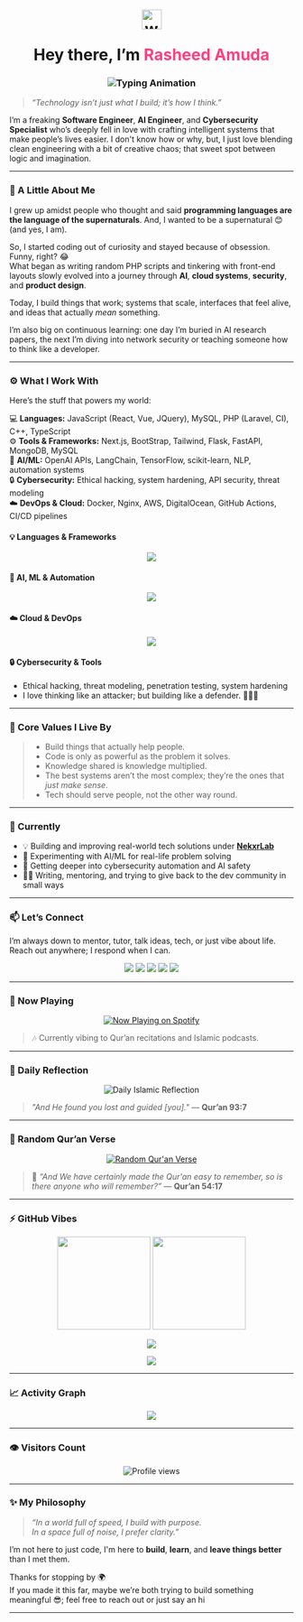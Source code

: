<!-- Intro section with animated header -->
<h1 align="center">
  <p align="center">
    <img src="https://media.giphy.com/media/hvRJCLFzcasrR4ia7z/giphy.gif" width="35" alt="waving hand gif" />
  </p> Hey there, I’m <span style="color:#ff4081;">Rasheed Amuda</span>  
</h1>

<h3 align="center">
  <img src="https://readme-typing-svg.herokuapp.com?font=Fira+Code&size=24&duration=3000&pause=800&color=FF4081&center=true&vCenter=true&width=650&lines=💻+Full+Stack+Software+%26+AI+Engineer;🔐+Cybersecurity+Enthusiast;🚀+Builder+of+Things+That+Matter" alt="Typing Animation" />
</h3>

> _“Technology isn’t just what I build; it’s how I think.”_

I’m a freaking **Software Engineer**, **AI Engineer**, and **Cybersecurity Specialist** who’s deeply fell in love with crafting intelligent systems that make people’s lives easier. I don't know how or why, but, I just love blending clean engineering with a bit of creative chaos; that sweet spot between logic and imagination.

---

### 🧠 A Little About Me

I grew up amidst people who thought and said **programming languages are the language of the supernaturals**. And, I wanted to be a supernatural 😊 (and yes, I am).

So, I started coding out of curiosity and stayed because of obsession. Funny, right? 😂  
What began as writing random PHP scripts and tinkering with front-end layouts slowly evolved into a journey through **AI**, **cloud systems**, **security**, and **product design**.  

Today, I build things that work; systems that scale, interfaces that feel alive, and ideas that actually *mean* something.  

I’m also big on continuous learning: one day I’m buried in AI research papers, the next I’m diving into network security or teaching someone how to think like a developer.  

---

### ⚙️ What I Work With
Here’s the stuff that powers my world:

💻 **Languages:** JavaScript (React, Vue, JQuery), MySQL, PHP (Laravel, CI), C++, TypeScript  
⚙️ **Tools & Frameworks:** Next.js, BootStrap, Tailwind, Flask, FastAPI, MongoDB, MySQL  
🧠 **AI/ML:** OpenAI APIs, LangChain, TensorFlow, scikit-learn, NLP, automation systems  
🔒 **Cybersecurity:** Ethical hacking, system hardening, API security, threat modeling  
☁️ **DevOps & Cloud:** Docker, Nginx, AWS, DigitalOcean, GitHub Actions, CI/CD pipelines  

#### 💡 Languages & Frameworks
<p align="center">
  <img src="https://skillicons.dev/icons?i=js,vue,react,jquery,next,vite,php,laravel,symfony,mysql,flutter,dart,html,css,tailwind,bootstrap&perline=8" />
</p>

#### 🧠 AI, ML & Automation
<p align="center">
  <img src="https://skillicons.dev/icons?i=python,tensorflow,pytorch" />
</p>

#### ☁️ Cloud & DevOps
<p align="center">
  <img src="https://skillicons.dev/icons?i=docker,nginx,aws,digitalocean,githubactions" />
</p>

#### 🔒 Cybersecurity & Tools
- Ethical hacking, threat modeling, penetration testing, system hardening  
- I love thinking like an attacker; but building like a defender. 🕵🏽‍♂️  

---

### 🧩 Core Values I Live By
> - Build things that actually help people.  
> - Code is only as powerful as the problem it solves. 
> - Knowledge shared is knowledge multiplied.
> - The best systems aren’t the most complex; they’re the ones that *just make sense*.  
> - Tech should serve people, not the other way round.  

---

### 🚀 Currently
- 💡 Building and improving real-world tech solutions under [**NekxrLab**](https://github.com/NekxrLab)  
- 🤖 Experimenting with AI/ML for real-life problem solving  
- 🔐 Getting deeper into cybersecurity automation and AI safety  
- ✍🏽 Writing, mentoring, and trying to give back to the dev community in small ways  

---

### 📫 Let’s Connect  
I’m always down to mentor, tutor, talk ideas, tech, or just vibe about life. Reach out anywhere; I respond when I can.

<p align="center">
  <a href="mailto:amudarash102@gmail.com"><img src="https://img.shields.io/badge/Gmail-D14836?style=for-the-badge&logo=gmail&logoColor=white"/></a>
  <a href="https://linkedin.com/in/techsalaf"><img src="https://img.shields.io/badge/LinkedIn-0A66C2?style=for-the-badge&logo=linkedin&logoColor=white"/></a>
  <a href="https://x.com/techsalaf"><img src="https://img.shields.io/badge/Twitter(X)-000000?style=for-the-badge&logo=x&logoColor=white"/></a>
  <a href="https://amudarasheed.dev"><img src="https://img.shields.io/badge/Portfolio-111111?style=for-the-badge&logo=vercel&logoColor=white"/></a>
  <a href="https://wa.me/2349032617923"><img src="https://img.shields.io/badge/WhatsApp-25D366?style=for-the-badge&logo=whatsapp&logoColor=white"/></a>
</p>

---

### 🕋 Now Playing  

<p align="center">
  <a href="https://open.spotify.com/user/31vpvrporrwg5i5ceaxzdepnn4bm" target="_blank">
    <img src="https://spotify-github-profile.vercel.app/api/view?uid=YOUR_SPOTIFY_ID&cover_image=true&theme=default&show_offline=true&background_color=121212&interchange=false&bar_color=ff4081&bar_color_cover=false" alt="Now Playing on Spotify"/>
  </a>
</p>

> 🎶 Currently vibing to Qur’an recitations and Islamic podcasts.

---

### 🌙 Daily Reflection

<p align="center">
  <img src="https://readme-daily-quotes.vercel.app/api?theme=radical&category=islamic&border=true&borderColor=ff4081&showTitle=true&title=Reflection%20of%20the%20Day" alt="Daily Islamic Reflection" />
</p>

> _"And He found you lost and guided [you]."_ — **Qur’an 93:7**

---

### 📖 Random Qur’an Verse

<p align="center">
  <a href="https://api.alquran.cloud/v1/ayah/random" target="_blank">
    <img src="https://readme-quote-generator.vercel.app/api?quote=And+We+have+certainly+made+the+Qur'an+easy+to+remember,+so+is+there+anyone+who+will+remember?&author=Qur'an+54:17&theme=radical" alt="Random Qur'an Verse"/>
  </a>
</p>

> 🕋 _“And We have certainly made the Qur'an easy to remember, so is there anyone who will remember?”_ — **Qur’an 54:17**

---

### ⚡ GitHub Vibes

<p align="center">
  <img src="https://github-readme-stats.vercel.app/api?username=techsalaf&show_icons=true&theme=radical&hide_border=false" height="165">
  <img src="https://github-readme-stats.vercel.app/api/top-langs/?username=techsalaf&layout=compact&theme=radical&hide_border=false" height="165">
</p>

<p align="center">
  <img src="https://github-readme-streak-stats.herokuapp.com/?user=techsalaf&theme=radical&hide_border=false" />
</p>

<p align="center">
  <img src="https://github-profile-trophy.vercel.app/?username=techsalaf&theme=radical&no-frame=false&no-bg=true&row=1&margin-w=15" />
</p>

---

### 📈 Activity Graph
<p align="center">
  <img src="https://github-readme-activity-graph.vercel.app/graph?username=techsalaf&theme=dracula&hide_border=true" />
</p>

---

### 👁️ Visitors Count  
<p align="center">
  <img src="https://komarev.com/ghpvc/?username=techsalaf&label=Profile%20Views&color=ff69b4&style=flat-square" alt="Profile views" />
</p>

---

### ✨ My Philosophy
> _“In a world full of speed, I build with purpose.  
> In a space full of noise, I prefer clarity.”_  

I’m not here to just code, I'm here to **build**, **learn**, and **leave things better** than I met them.  

Thanks for stopping by 🌍  
If you made it this far, maybe we’re both trying to build something meaningful 😎; feel free to reach out or just say an hi  

---

